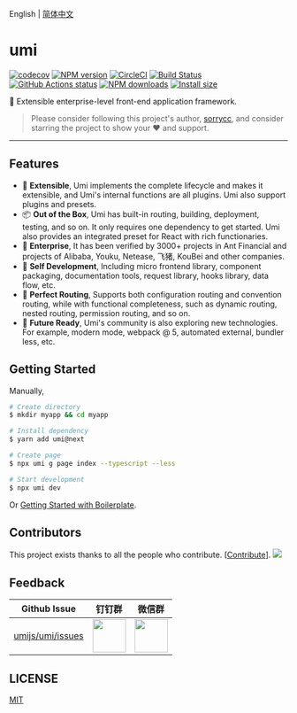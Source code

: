 English | [简体中文](https://github.com/umijs/umi/blob/master/README.zh-CN.md)

# umi

[![codecov](https://codecov.io/gh/umijs/umi/branch/master/graph/badge.svg)](https://codecov.io/gh/umijs/umi) [![NPM version](https://img.shields.io/npm/v/umi.svg?style=flat)](https://npmjs.org/package/umi) [![CircleCI](https://circleci.com/gh/umijs/umi/tree/master.svg?style=svg)](https://circleci.com/gh/umijs/umi/tree/master) [![Build Status](https://dev.azure.com/umijs/umi/_apis/build/status/umijs.umi?branchName=master)](https://dev.azure.com/umijs/umi/_build/latest?definitionId=1&branchName=master) [![GitHub Actions status](https://github.com/umijs/umi/workflows/Node%20CI/badge.svg)](https://github.com/umijs/umi) [![NPM downloads](http://img.shields.io/npm/dm/umi.svg?style=flat)](https://npmjs.org/package/umi) [![Install size](https://badgen.net/packagephobia/install/umi)](https://packagephobia.now.sh/result?p=umi)

🍙 Extensible enterprise-level front-end application framework.

> Please consider following this project's author, [sorrycc](https://github.com/sorrycc), and consider starring the project to show your ❤️ and support.

---

## Features

* 🎉 **Extensible**, Umi implements the complete lifecycle and makes it extensible, and Umi's internal functions are all plugins. Umi also support plugins and presets.
* 📦 **Out of the Box**, Umi has built-in routing, building, deployment, testing, and so on. It only requires one dependency to get started. Umi also provides an integrated preset for React with rich functionaries.
* 🐠 **Enterprise**, It has been verified by 3000+ projects in Ant Financial and projects of Alibaba, Youku, Netease, 飞猪, KouBei and other companies.
* 🚀 **Self Development**, Including micro frontend library, component packaging, documentation tools, request library, hooks library, data flow, etc.
* 🌴 **Perfect Routing**, Supports both configuration routing and convention routing, while with functional completeness, such as dynamic routing, nested routing, permission routing, and so on.
* 🚄 **Future Ready**, Umi's community is also exploring new technologies. For example, modern mode, webpack @ 5, automated external, bundler less, etc.

## Getting Started

Manually,

```bash
# Create directory
$ mkdir myapp && cd myapp

# Install dependency
$ yarn add umi@next

# Create page
$ npx umi g page index --typescript --less

# Start development
$ npx umi dev
```

Or [Getting Started with Boilerplate](https://umijs.org/docs/getting-started).

## Contributors

This project exists thanks to all the people who contribute. [[Contribute](https://umijs.org/docs/contributing)]. <a href="https://github.com/umijs/umi/graphs/contributors"><img src="https://opencollective.com/umi/contributors.svg?width=890&button=false" /></a>

## Feedback

| Github Issue | 钉钉群 | 微信群 |
| --- | --- | --- |
| [umijs/umi/issues](https://github.com/umijs/umi/issues) | <img src="https://img.alicdn.com/tfs/TB1KxCae9f2gK0jSZFPXXXsopXa-1125-1485.jpg" width="60" /> | <img src="https://img.alicdn.com/tfs/TB1pd1ce8r0gK0jSZFnXXbRRXXa-430-430.jpg" width="60" /> |

## LICENSE

[MIT](https://github.com/umijs/umi/blob/master/LICENSE)
